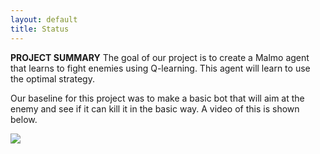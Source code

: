 ```yaml
---
layout: default
title: Status
---
```


**PROJECT SUMMARY**
The goal of our project is to create a Malmo agent that learns to fight enemies using Q-learning. This agent will learn to use the optimal strategy. 

Our baseline for this project was to make a basic bot that will aim at the enemy and see if it can kill it in the basic way. A video of this is shown below. 

[![](http://img.youtube.com/vi/uM0Vs73V5_c/0.jpg)](http://www.youtube.com/watch?v=uM0Vs73V5_c "base bow recording")
